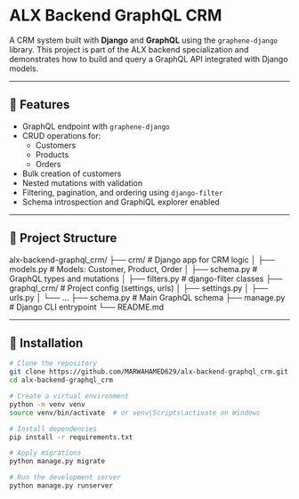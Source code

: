 # ALX Backend GraphQL CRM

A CRM system built with **Django** and **GraphQL** using the `graphene-django` library. This project is part of the ALX backend specialization and demonstrates how to build and query a GraphQL API integrated with Django models.

---

## 🚀 Features

- GraphQL endpoint with `graphene-django`
- CRUD operations for:
  - Customers
  - Products
  - Orders
- Bulk creation of customers
- Nested mutations with validation
- Filtering, pagination, and ordering using `django-filter`
- Schema introspection and GraphiQL explorer enabled

---

## 🧱 Project Structure

alx-backend-graphql_crm/
├── crm/ # Django app for CRM logic
│ ├── models.py # Models: Customer, Product, Order
│ ├── schema.py # GraphQL types and mutations
│ ├── filters.py # django-filter classes
├── graphql_crm/ # Project config (settings, urls)
│ ├── settings.py
│ ├── urls.py
│ └── ...
├── schema.py # Main GraphQL schema
├── manage.py # Django CLI entrypoint
└── README.md


---

## 🔧 Installation

```bash
# Clone the repository
git clone https://github.com/MARWAHAMED629/alx-backend-graphql_crm.git
cd alx-backend-graphql_crm

# Create a virtual environment
python -m venv venv
source venv/bin/activate  # or venv\Scripts\activate on Windows

# Install dependencies
pip install -r requirements.txt

# Apply migrations
python manage.py migrate

# Run the development server
python manage.py runserver
